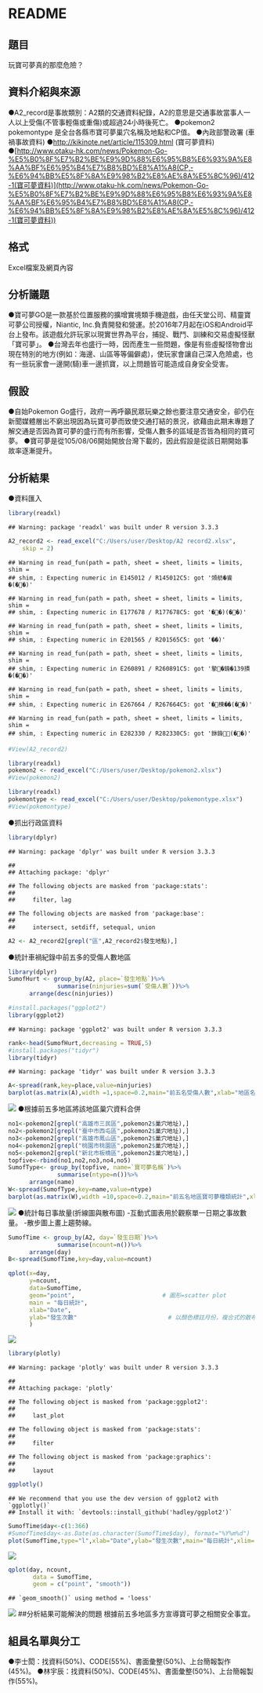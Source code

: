 README
================

題目
----

玩寶可夢真的那麼危險？

資料介紹與來源
--------------

●A2\_record是事故類別：A2類的交通資料紀錄，A2的意思是交通事故當事人一人以上受傷(不管事輕傷或重傷)或超過24小時後死亡。 ●pokemon2 pokemontype 是全台各縣市寶可夢巢穴名稱及地點和CP值。 ●內政部警政署 (車禍事故資料) ●<http://kikinote.net/article/115309.html> (寶可夢資料) ●[http://www.otaku-hk.com/news/Pokemon-Go-%E5%B0%8F%E7%B2%BE%E9%9D%88%E6%95%B8%E6%93%9A%E8%AA%BF%E6%95%B4%E7%B8%BD%E8%A1%A8(CP,-%E6%94%BB%E5%8F%8A%E9%98%B2%E8%AE%8A%E5%8C%96)/412-1(寶可夢資料)](http://www.otaku-hk.com/news/Pokemon-Go-%E5%B0%8F%E7%B2%BE%E9%9D%88%E6%95%B8%E6%93%9A%E8%AA%BF%E6%95%B4%E7%B8%BD%E8%A1%A8(CP,-%E6%94%BB%E5%8F%8A%E9%98%B2%E8%AE%8A%E5%8C%96)/412-1(寶可夢資料))

格式
----

Excel檔案及網頁內容

分析議題
--------

●寶可夢GO是一款基於位置服務的擴增實境類手機遊戲，由任天堂公司、精靈寶可夢公司授權，Niantic, Inc.負責開發和營運。於2016年7月起在iOS和Android平台上發布。該遊戲允許玩家以現實世界為平台，捕捉、戰鬥、訓練和交易虛擬怪獸「寶可夢」。 ●台灣去年也盛行一時，因而產生一些問題，像是有些虛擬怪物會出現在特別的地方(例如：海邊、山區等等偏僻處)，使玩家會讓自己深入危險處，也有一些玩家會一邊開(騎)車一邊抓寶，以上問題皆可能造成自身安全受害。

假設
----

●自始Pokemon Go盛行，政府一再呼籲民眾玩樂之餘也要注意交通安全，卻仍在新聞媒體層出不窮出現因為玩寶可夢而致使交通打結的景況，欲藉由此期末專題了解交通是否因為寶可夢的盛行而有所影響，受傷人數多的區域是否皆為相同的寶可夢。 ●寶可夢是從105/08/06開始開放台灣下載的，因此假設是從該日期開始事故率逐漸提升。

分析結果
--------

●資料匯入

``` r
library(readxl)
```

    ## Warning: package 'readxl' was built under R version 3.3.3

``` r
A2_record2 <- read_excel("C:/Users/user/Desktop/A2 record2.xlsx", 
    skip = 2)
```

    ## Warning in read_fun(path = path, sheet = sheet, limits = limits, shim =
    ## shim, : Expecting numeric in E145012 / R145012C5: got '頝舫�餈�(��)'

    ## Warning in read_fun(path = path, sheet = sheet, limits = limits, shim =
    ## shim, : Expecting numeric in E177678 / R177678C5: got '��)(��)'

    ## Warning in read_fun(path = path, sheet = sheet, limits = limits, shim =
    ## shim, : Expecting numeric in E201565 / R201565C5: got '��)'

    ## Warning in read_fun(path = path, sheet = sheet, limits = limits, shim =
    ## shim, : Expecting numeric in E260891 / R260891C5: got '摰�銵�139撌�(��)'

    ## Warning in read_fun(path = path, sheet = sheet, limits = limits, shim =
    ## shim, : Expecting numeric in E267664 / R267664C5: got '�楝��(��)'

    ## Warning in read_fun(path = path, sheet = sheet, limits = limits, shim =
    ## shim, : Expecting numeric in E282330 / R282330C5: got '銝銵(��)'

``` r
#View(A2_record2)

library(readxl)
pokemon2 <- read_excel("C:/Users/user/Desktop/pokemon2.xlsx")
#View(pokemon2)

library(readxl)
pokemontype <- read_excel("C:/Users/user/Desktop/pokemontype.xlsx")
#View(pokemontype)
```

●抓出行政區資料

``` r
library(dplyr)
```

    ## Warning: package 'dplyr' was built under R version 3.3.3

    ## 
    ## Attaching package: 'dplyr'

    ## The following objects are masked from 'package:stats':
    ## 
    ##     filter, lag

    ## The following objects are masked from 'package:base':
    ## 
    ##     intersect, setdiff, setequal, union

``` r
A2 <- A2_record2[grepl("區",A2_record2$發生地點),]
```

●統計車禍紀錄中前五多的受傷人數地區

``` r
library(dplyr)
SumofHurt <- group_by(A2, place=`發生地點`)%>%
              summarise(ninjuries=sum(`受傷人數`))%>%
      arrange(desc(ninjuries))

#install.packages("ggplot2")
library(ggplot2)
```

    ## Warning: package 'ggplot2' was built under R version 3.3.3

``` r
rank<-head(SumofHurt,decreasing = TRUE,5)
#install.packages("tidyr")
library(tidyr)
```

    ## Warning: package 'tidyr' was built under R version 3.3.3

``` r
A<-spread(rank,key=place,value=ninjuries)
barplot(as.matrix(A),width =1,space=0.2,main="前五名受傷人數",xlab="地區名稱",ylab="受傷人數")
```

![](README_files/figure-markdown_github/unnamed-chunk-3-1.png) ●根據前五多地區將該地區巢穴資料合併

``` r
no1<-pokemon2[grepl("高雄市三民區",pokemon2$巢穴地址),]
no2<-pokemon2[grepl("臺中市西屯區",pokemon2$巢穴地址),]
no3<-pokemon2[grepl("高雄市鳳山區",pokemon2$巢穴地址),]
no4<-pokemon2[grepl("桃園市桃園區",pokemon2$巢穴地址),]
no5<-pokemon2[grepl("新北市板橋區",pokemon2$巢穴地址),]
topfive<-rbind(no1,no2,no3,no4,no5)
SumofType<- group_by(topfive, name=`寶可夢名稱`)%>%
              summarise(ntype=n())%>%
      arrange(name)
W<-spread(SumofType,key=name,value=ntype)
barplot(as.matrix(W),width =10,space=0.2,main="前五名地區寶可夢種類統計",xlab="名稱",ylab="次數")
```

![](README_files/figure-markdown_github/unnamed-chunk-4-1.png) ●統計每日事故量(折線圖與散布圖) -互動式圖表用於觀察單一日期之事故數量。 -散步圖上畫上趨勢線。

``` r
SumofTime <- group_by(A2, day=`發生日期`)%>%
              summarise(ncount=n())%>%
      arrange(day)
B<-spread(SumofTime,key=day,value=ncount)

qplot(x=day,                               
      y=ncount,                              
      data=SumofTime,                      
      geom="point",                         # 圖形=scatter plot
      main = "每日統計",  
      xlab="Date",                          
      ylab="發生次數"                          # 以顏色標註月份，複合式的散布圖
      )
```

![](README_files/figure-markdown_github/unnamed-chunk-5-1.png)

``` r
library(plotly)
```

    ## Warning: package 'plotly' was built under R version 3.3.3

    ## 
    ## Attaching package: 'plotly'

    ## The following object is masked from 'package:ggplot2':
    ## 
    ##     last_plot

    ## The following object is masked from 'package:stats':
    ## 
    ##     filter

    ## The following object is masked from 'package:graphics':
    ## 
    ##     layout

``` r
ggplotly()
```

    ## We recommend that you use the dev version of ggplot2 with `ggplotly()`
    ## Install it with: `devtools::install_github('hadley/ggplot2')`

<!--html_preserve-->

<script type="application/json" data-for="1c6036ac4a35">{"x":{"data":[{"x":[1,2,3,4,5,6,7,8,9,10,11,12,13,14,15,16,17,18,19,20,21,22,23,24,25,26,27,28,29,30,31,32,33,34,35,36,37,38,39,40,41,42,43,44,45,46,47,48,49,50,51,52,53,54,55,56,57,58,59,60,61,62,63,64,65,66,67,68,69,70,71,72,73,74,75,76,77,78,79,80,81,82,83,84,85,86,87,88,89,90,91,92,93,94,95,96,97,98,99,100,101,102,103,104,105,106,107,108,109,110,111,112,113,114,115,116,117,118,119,120,121,122,123,124,125,126,127,128,129,130,131,132,133,134,135,136,137,138,139,140,141,142,143,144,145,146,147,148,149,150,151,152,153,154,155,156,157,158,159,160,161,162,163,164,165,166,167,168,169,170,171,172,173,174,175,176,177,178,179,180,181,182,183,184,185,186,187,188,189,190,191,192,193,194,195,196,197,198,199,200,201,202,203,204,205,206,207,208,209,210,211,212,213,214,215,216,217,218,219,220,221,222,223,224,225,226,227,228,229,230,231,232,233,234,235,236,237,238,239,240,241,242,243,244,245,246,247,248,249,250,251,252,253,254,255,256,257,258,259,260,261,262,263,264,265,266,267,268,269,270,271,272,273,274,275,276,277,278,279,280,281,282,283,284,285,286,287,288,289,290,291,292,293,294,295,296,297,298,299,300,301,302,303,304,305,306,307,308,309,310,311,312,313,314,315,316,317,318,319,320,321,322,323,324,325,326,327,328,329,330,331,332,333,334,335,336,337,338,339,340,341,342,343,344,345,346,347,348,349,350,351,352,353,354,355,356,357,358,359,360,361,362,363,364,365,366],"y":[661,563,517,707,713,782,712,753,727,545,757,795,709,684,799,680,434,753,657,682,601,722,553,464,718,713,628,577,588,544,429,812,709,796,788,832,601,461,362,394,404,399,444,571,423,729,623,628,592,622,539,455,649,600,611,621,625,518,506,473,738,742,693,700,590,552,636,609,689,774,767,535,484,621,579,560,568,597,458,419,596,649,639,671,734,662,478,643,618,516,527,679,568,493,475,514,731,683,718,471,510,655,641,633,625,630,603,439,596,689,619,616,609,526,468,560,535,584,593,661,486,465,580,762,683,687,797,659,482,707,753,612,614,724,578,508,629,634,591,619,614,544,439,609,597,548,585,625,524,408,548,616,758,646,829,792,580,701,760,773,522,488,464,510,629,595,674,707,735,601,495,686,617,636,627,636,629,463,630,587,520,534,726,616,510,753,739,565,666,260,539,414,622,659,660,670,685,568,432,611,628,608,648,650,536,455,597,581,598,553,528,439,372,617,640,602,573,674,569,424,622,580,628,573,589,472,444,579,559,550,520,572,549,435,549,507,518,517,552,423,329,530,469,454,645,690,621,544,680,590,610,617,713,618,561,693,733,513,440,503,402,454,593,601,651,605,650,640,453,648,203,364,565,581,610,516,591,678,656,724,807,541,428,476,706,623,674,637,617,555,642,616,628,598,669,537,476,630,520,589,518,594,517,432,470,714,723,666,768,658,517,678,688,656,721,750,572,550,626,634,651,645,684,604,504,609,705,626,691,662,565,411,605,567,573,709,733,667,551,695,623,700,779,623,795,592,759,826,750,701,791,730,605,762,775,717,663,771,637,566,652,684,782,565,624,532],"text":["day: 105/01/01<br />ncount: 661","day: 105/01/02<br />ncount: 563","day: 105/01/03<br />ncount: 517","day: 105/01/04<br />ncount: 707","day: 105/01/05<br />ncount: 713","day: 105/01/06<br />ncount: 782","day: 105/01/07<br />ncount: 712","day: 105/01/08<br />ncount: 753","day: 105/01/09<br />ncount: 727","day: 105/01/10<br />ncount: 545","day: 105/01/11<br />ncount: 757","day: 105/01/12<br />ncount: 795","day: 105/01/13<br />ncount: 709","day: 105/01/14<br />ncount: 684","day: 105/01/15<br />ncount: 799","day: 105/01/16<br />ncount: 680","day: 105/01/17<br />ncount: 434","day: 105/01/18<br />ncount: 753","day: 105/01/19<br />ncount: 657","day: 105/01/20<br />ncount: 682","day: 105/01/21<br />ncount: 601","day: 105/01/22<br />ncount: 722","day: 105/01/23<br />ncount: 553","day: 105/01/24<br />ncount: 464","day: 105/01/25<br />ncount: 718","day: 105/01/26<br />ncount: 713","day: 105/01/27<br />ncount: 628","day: 105/01/28<br />ncount: 577","day: 105/01/29<br />ncount: 588","day: 105/01/30<br />ncount: 544","day: 105/01/31<br />ncount: 429","day: 105/02/01<br />ncount: 812","day: 105/02/02<br />ncount: 709","day: 105/02/03<br />ncount: 796","day: 105/02/04<br />ncount: 788","day: 105/02/05<br />ncount: 832","day: 105/02/06<br />ncount: 601","day: 105/02/07<br />ncount: 461","day: 105/02/08<br />ncount: 362","day: 105/02/09<br />ncount: 394","day: 105/02/10<br />ncount: 404","day: 105/02/11<br />ncount: 399","day: 105/02/12<br />ncount: 444","day: 105/02/13<br />ncount: 571","day: 105/02/14<br />ncount: 423","day: 105/02/15<br />ncount: 729","day: 105/02/16<br />ncount: 623","day: 105/02/17<br />ncount: 628","day: 105/02/18<br />ncount: 592","day: 105/02/19<br />ncount: 622","day: 105/02/20<br />ncount: 539","day: 105/02/21<br />ncount: 455","day: 105/02/22<br />ncount: 649","day: 105/02/23<br />ncount: 600","day: 105/02/24<br />ncount: 611","day: 105/02/25<br />ncount: 621","day: 105/02/26<br />ncount: 625","day: 105/02/27<br />ncount: 518","day: 105/02/28<br />ncount: 506","day: 105/02/29<br />ncount: 473","day: 105/03/01<br />ncount: 738","day: 105/03/02<br />ncount: 742","day: 105/03/03<br />ncount: 693","day: 105/03/04<br />ncount: 700","day: 105/03/05<br />ncount: 590","day: 105/03/06<br />ncount: 552","day: 105/03/07<br />ncount: 636","day: 105/03/08<br />ncount: 609","day: 105/03/09<br />ncount: 689","day: 105/03/10<br />ncount: 774","day: 105/03/11<br />ncount: 767","day: 105/03/12<br />ncount: 535","day: 105/03/13<br />ncount: 484","day: 105/03/14<br />ncount: 621","day: 105/03/15<br />ncount: 579","day: 105/03/16<br />ncount: 560","day: 105/03/17<br />ncount: 568","day: 105/03/18<br />ncount: 597","day: 105/03/19<br />ncount: 458","day: 105/03/20<br />ncount: 419","day: 105/03/21<br />ncount: 596","day: 105/03/22<br />ncount: 649","day: 105/03/23<br />ncount: 639","day: 105/03/24<br />ncount: 671","day: 105/03/25<br />ncount: 734","day: 105/03/26<br />ncount: 662","day: 105/03/27<br />ncount: 478","day: 105/03/28<br />ncount: 643","day: 105/03/29<br />ncount: 618","day: 105/03/30<br />ncount: 516","day: 105/03/31<br />ncount: 527","day: 105/04/01<br />ncount: 679","day: 105/04/02<br />ncount: 568","day: 105/04/03<br />ncount: 493","day: 105/04/04<br />ncount: 475","day: 105/04/05<br />ncount: 514","day: 105/04/06<br />ncount: 731","day: 105/04/07<br />ncount: 683","day: 105/04/08<br />ncount: 718","day: 105/04/09<br />ncount: 471","day: 105/04/10<br />ncount: 510","day: 105/04/11<br />ncount: 655","day: 105/04/12<br />ncount: 641","day: 105/04/13<br />ncount: 633","day: 105/04/14<br />ncount: 625","day: 105/04/15<br />ncount: 630","day: 105/04/16<br />ncount: 603","day: 105/04/17<br />ncount: 439","day: 105/04/18<br />ncount: 596","day: 105/04/19<br />ncount: 689","day: 105/04/20<br />ncount: 619","day: 105/04/21<br />ncount: 616","day: 105/04/22<br />ncount: 609","day: 105/04/23<br />ncount: 526","day: 105/04/24<br />ncount: 468","day: 105/04/25<br />ncount: 560","day: 105/04/26<br />ncount: 535","day: 105/04/27<br />ncount: 584","day: 105/04/28<br />ncount: 593","day: 105/04/29<br />ncount: 661","day: 105/04/30<br />ncount: 486","day: 105/05/01<br />ncount: 465","day: 105/05/02<br />ncount: 580","day: 105/05/03<br />ncount: 762","day: 105/05/04<br />ncount: 683","day: 105/05/05<br />ncount: 687","day: 105/05/06<br />ncount: 797","day: 105/05/07<br />ncount: 659","day: 105/05/08<br />ncount: 482","day: 105/05/09<br />ncount: 707","day: 105/05/10<br />ncount: 753","day: 105/05/11<br />ncount: 612","day: 105/05/12<br />ncount: 614","day: 105/05/13<br />ncount: 724","day: 105/05/14<br />ncount: 578","day: 105/05/15<br />ncount: 508","day: 105/05/16<br />ncount: 629","day: 105/05/17<br />ncount: 634","day: 105/05/18<br />ncount: 591","day: 105/05/19<br />ncount: 619","day: 105/05/20<br />ncount: 614","day: 105/05/21<br />ncount: 544","day: 105/05/22<br />ncount: 439","day: 105/05/23<br />ncount: 609","day: 105/05/24<br />ncount: 597","day: 105/05/25<br />ncount: 548","day: 105/05/26<br />ncount: 585","day: 105/05/27<br />ncount: 625","day: 105/05/28<br />ncount: 524","day: 105/05/29<br />ncount: 408","day: 105/05/30<br />ncount: 548","day: 105/05/31<br />ncount: 616","day: 105/06/01<br />ncount: 758","day: 105/06/02<br />ncount: 646","day: 105/06/03<br />ncount: 829","day: 105/06/04<br />ncount: 792","day: 105/06/05<br />ncount: 580","day: 105/06/06<br />ncount: 701","day: 105/06/07<br />ncount: 760","day: 105/06/08<br />ncount: 773","day: 105/06/09<br />ncount: 522","day: 105/06/10<br />ncount: 488","day: 105/06/11<br />ncount: 464","day: 105/06/12<br />ncount: 510","day: 105/06/13<br />ncount: 629","day: 105/06/14<br />ncount: 595","day: 105/06/15<br />ncount: 674","day: 105/06/16<br />ncount: 707","day: 105/06/17<br />ncount: 735","day: 105/06/18<br />ncount: 601","day: 105/06/19<br />ncount: 495","day: 105/06/20<br />ncount: 686","day: 105/06/21<br />ncount: 617","day: 105/06/22<br />ncount: 636","day: 105/06/23<br />ncount: 627","day: 105/06/24<br />ncount: 636","day: 105/06/25<br />ncount: 629","day: 105/06/26<br />ncount: 463","day: 105/06/27<br />ncount: 630","day: 105/06/28<br />ncount: 587","day: 105/06/29<br />ncount: 520","day: 105/06/30<br />ncount: 534","day: 105/07/01<br />ncount: 726","day: 105/07/02<br />ncount: 616","day: 105/07/03<br />ncount: 510","day: 105/07/04<br />ncount: 753","day: 105/07/05<br />ncount: 739","day: 105/07/06<br />ncount: 565","day: 105/07/07<br />ncount: 666","day: 105/07/08<br />ncount: 260","day: 105/07/09<br />ncount: 539","day: 105/07/10<br />ncount: 414","day: 105/07/11<br />ncount: 622","day: 105/07/12<br />ncount: 659","day: 105/07/13<br />ncount: 660","day: 105/07/14<br />ncount: 670","day: 105/07/15<br />ncount: 685","day: 105/07/16<br />ncount: 568","day: 105/07/17<br />ncount: 432","day: 105/07/18<br />ncount: 611","day: 105/07/19<br />ncount: 628","day: 105/07/20<br />ncount: 608","day: 105/07/21<br />ncount: 648","day: 105/07/22<br />ncount: 650","day: 105/07/23<br />ncount: 536","day: 105/07/24<br />ncount: 455","day: 105/07/25<br />ncount: 597","day: 105/07/26<br />ncount: 581","day: 105/07/27<br />ncount: 598","day: 105/07/28<br />ncount: 553","day: 105/07/29<br />ncount: 528","day: 105/07/30<br />ncount: 439","day: 105/07/31<br />ncount: 372","day: 105/08/01<br />ncount: 617","day: 105/08/02<br />ncount: 640","day: 105/08/03<br />ncount: 602","day: 105/08/04<br />ncount: 573","day: 105/08/05<br />ncount: 674","day: 105/08/06<br />ncount: 569","day: 105/08/07<br />ncount: 424","day: 105/08/08<br />ncount: 622","day: 105/08/09<br />ncount: 580","day: 105/08/10<br />ncount: 628","day: 105/08/11<br />ncount: 573","day: 105/08/12<br />ncount: 589","day: 105/08/13<br />ncount: 472","day: 105/08/14<br />ncount: 444","day: 105/08/15<br />ncount: 579","day: 105/08/16<br />ncount: 559","day: 105/08/17<br />ncount: 550","day: 105/08/18<br />ncount: 520","day: 105/08/19<br />ncount: 572","day: 105/08/20<br />ncount: 549","day: 105/08/21<br />ncount: 435","day: 105/08/22<br />ncount: 549","day: 105/08/23<br />ncount: 507","day: 105/08/24<br />ncount: 518","day: 105/08/25<br />ncount: 517","day: 105/08/26<br />ncount: 552","day: 105/08/27<br />ncount: 423","day: 105/08/28<br />ncount: 329","day: 105/08/29<br />ncount: 530","day: 105/08/30<br />ncount: 469","day: 105/08/31<br />ncount: 454","day: 105/09/01<br />ncount: 645","day: 105/09/02<br />ncount: 690","day: 105/09/03<br />ncount: 621","day: 105/09/04<br />ncount: 544","day: 105/09/05<br />ncount: 680","day: 105/09/06<br />ncount: 590","day: 105/09/07<br />ncount: 610","day: 105/09/08<br />ncount: 617","day: 105/09/09<br />ncount: 713","day: 105/09/10<br />ncount: 618","day: 105/09/11<br />ncount: 561","day: 105/09/12<br />ncount: 693","day: 105/09/13<br />ncount: 733","day: 105/09/14<br />ncount: 513","day: 105/09/15<br />ncount: 440","day: 105/09/16<br />ncount: 503","day: 105/09/17<br />ncount: 402","day: 105/09/18<br />ncount: 454","day: 105/09/19<br />ncount: 593","day: 105/09/20<br />ncount: 601","day: 105/09/21<br />ncount: 651","day: 105/09/22<br />ncount: 605","day: 105/09/23<br />ncount: 650","day: 105/09/24<br />ncount: 640","day: 105/09/25<br />ncount: 453","day: 105/09/26<br />ncount: 648","day: 105/09/27<br />ncount: 203","day: 105/09/28<br />ncount: 364","day: 105/09/29<br />ncount: 565","day: 105/09/30<br />ncount: 581","day: 105/10/01<br />ncount: 610","day: 105/10/02<br />ncount: 516","day: 105/10/03<br />ncount: 591","day: 105/10/04<br />ncount: 678","day: 105/10/05<br />ncount: 656","day: 105/10/06<br />ncount: 724","day: 105/10/07<br />ncount: 807","day: 105/10/08<br />ncount: 541","day: 105/10/09<br />ncount: 428","day: 105/10/10<br />ncount: 476","day: 105/10/11<br />ncount: 706","day: 105/10/12<br />ncount: 623","day: 105/10/13<br />ncount: 674","day: 105/10/14<br />ncount: 637","day: 105/10/15<br />ncount: 617","day: 105/10/16<br />ncount: 555","day: 105/10/17<br />ncount: 642","day: 105/10/18<br />ncount: 616","day: 105/10/19<br />ncount: 628","day: 105/10/20<br />ncount: 598","day: 105/10/21<br />ncount: 669","day: 105/10/22<br />ncount: 537","day: 105/10/23<br />ncount: 476","day: 105/10/24<br />ncount: 630","day: 105/10/25<br />ncount: 520","day: 105/10/26<br />ncount: 589","day: 105/10/27<br />ncount: 518","day: 105/10/28<br />ncount: 594","day: 105/10/29<br />ncount: 517","day: 105/10/30<br />ncount: 432","day: 105/10/31<br />ncount: 470","day: 105/11/01<br />ncount: 714","day: 105/11/02<br />ncount: 723","day: 105/11/03<br />ncount: 666","day: 105/11/04<br />ncount: 768","day: 105/11/05<br />ncount: 658","day: 105/11/06<br />ncount: 517","day: 105/11/07<br />ncount: 678","day: 105/11/08<br />ncount: 688","day: 105/11/09<br />ncount: 656","day: 105/11/10<br />ncount: 721","day: 105/11/11<br />ncount: 750","day: 105/11/12<br />ncount: 572","day: 105/11/13<br />ncount: 550","day: 105/11/14<br />ncount: 626","day: 105/11/15<br />ncount: 634","day: 105/11/16<br />ncount: 651","day: 105/11/17<br />ncount: 645","day: 105/11/18<br />ncount: 684","day: 105/11/19<br />ncount: 604","day: 105/11/20<br />ncount: 504","day: 105/11/21<br />ncount: 609","day: 105/11/22<br />ncount: 705","day: 105/11/23<br />ncount: 626","day: 105/11/24<br />ncount: 691","day: 105/11/25<br />ncount: 662","day: 105/11/26<br />ncount: 565","day: 105/11/27<br />ncount: 411","day: 105/11/28<br />ncount: 605","day: 105/11/29<br />ncount: 567","day: 105/11/30<br />ncount: 573","day: 105/12/01<br />ncount: 709","day: 105/12/02<br />ncount: 733","day: 105/12/03<br />ncount: 667","day: 105/12/04<br />ncount: 551","day: 105/12/05<br />ncount: 695","day: 105/12/06<br />ncount: 623","day: 105/12/07<br />ncount: 700","day: 105/12/08<br />ncount: 779","day: 105/12/09<br />ncount: 623","day: 105/12/10<br />ncount: 795","day: 105/12/11<br />ncount: 592","day: 105/12/12<br />ncount: 759","day: 105/12/13<br />ncount: 826","day: 105/12/14<br />ncount: 750","day: 105/12/15<br />ncount: 701","day: 105/12/16<br />ncount: 791","day: 105/12/17<br />ncount: 730","day: 105/12/18<br />ncount: 605","day: 105/12/19<br />ncount: 762","day: 105/12/20<br />ncount: 775","day: 105/12/21<br />ncount: 717","day: 105/12/22<br />ncount: 663","day: 105/12/23<br />ncount: 771","day: 105/12/24<br />ncount: 637","day: 105/12/25<br />ncount: 566","day: 105/12/26<br />ncount: 652","day: 105/12/27<br />ncount: 684","day: 105/12/28<br />ncount: 782","day: 105/12/29<br />ncount: 565","day: 105/12/30<br />ncount: 624","day: 105/12/31<br />ncount: 532"],"type":"scatter","mode":"markers","marker":{"autocolorscale":false,"color":"rgba(0,0,0,1)","opacity":1,"size":5.66929133858268,"symbol":"circle","line":{"width":1.88976377952756,"color":"rgba(0,0,0,1)"}},"hoveron":"points","showlegend":false,"xaxis":"x","yaxis":"y","hoverinfo":"text","frame":null}],"layout":{"margin":{"t":43.7625570776256,"r":7.30593607305936,"b":40.1826484018265,"l":43.1050228310502},"plot_bgcolor":"rgba(235,235,235,1)","paper_bgcolor":"rgba(255,255,255,1)","font":{"color":"rgba(0,0,0,1)","family":"","size":14.6118721461187},"title":"每日統計","titlefont":{"color":"rgba(0,0,0,1)","family":"","size":17.5342465753425},"xaxis":{"domain":[0,1],"type":"linear","autorange":false,"tickmode":"array","range":[0.4,366.6],"ticktext":["105/01/01","105/01/02","105/01/03","105/01/04","105/01/05","105/01/06","105/01/07","105/01/08","105/01/09","105/01/10","105/01/11","105/01/12","105/01/13","105/01/14","105/01/15","105/01/16","105/01/17","105/01/18","105/01/19","105/01/20","105/01/21","105/01/22","105/01/23","105/01/24","105/01/25","105/01/26","105/01/27","105/01/28","105/01/29","105/01/30","105/01/31","105/02/01","105/02/02","105/02/03","105/02/04","105/02/05","105/02/06","105/02/07","105/02/08","105/02/09","105/02/10","105/02/11","105/02/12","105/02/13","105/02/14","105/02/15","105/02/16","105/02/17","105/02/18","105/02/19","105/02/20","105/02/21","105/02/22","105/02/23","105/02/24","105/02/25","105/02/26","105/02/27","105/02/28","105/02/29","105/03/01","105/03/02","105/03/03","105/03/04","105/03/05","105/03/06","105/03/07","105/03/08","105/03/09","105/03/10","105/03/11","105/03/12","105/03/13","105/03/14","105/03/15","105/03/16","105/03/17","105/03/18","105/03/19","105/03/20","105/03/21","105/03/22","105/03/23","105/03/24","105/03/25","105/03/26","105/03/27","105/03/28","105/03/29","105/03/30","105/03/31","105/04/01","105/04/02","105/04/03","105/04/04","105/04/05","105/04/06","105/04/07","105/04/08","105/04/09","105/04/10","105/04/11","105/04/12","105/04/13","105/04/14","105/04/15","105/04/16","105/04/17","105/04/18","105/04/19","105/04/20","105/04/21","105/04/22","105/04/23","105/04/24","105/04/25","105/04/26","105/04/27","105/04/28","105/04/29","105/04/30","105/05/01","105/05/02","105/05/03","105/05/04","105/05/05","105/05/06","105/05/07","105/05/08","105/05/09","105/05/10","105/05/11","105/05/12","105/05/13","105/05/14","105/05/15","105/05/16","105/05/17","105/05/18","105/05/19","105/05/20","105/05/21","105/05/22","105/05/23","105/05/24","105/05/25","105/05/26","105/05/27","105/05/28","105/05/29","105/05/30","105/05/31","105/06/01","105/06/02","105/06/03","105/06/04","105/06/05","105/06/06","105/06/07","105/06/08","105/06/09","105/06/10","105/06/11","105/06/12","105/06/13","105/06/14","105/06/15","105/06/16","105/06/17","105/06/18","105/06/19","105/06/20","105/06/21","105/06/22","105/06/23","105/06/24","105/06/25","105/06/26","105/06/27","105/06/28","105/06/29","105/06/30","105/07/01","105/07/02","105/07/03","105/07/04","105/07/05","105/07/06","105/07/07","105/07/08","105/07/09","105/07/10","105/07/11","105/07/12","105/07/13","105/07/14","105/07/15","105/07/16","105/07/17","105/07/18","105/07/19","105/07/20","105/07/21","105/07/22","105/07/23","105/07/24","105/07/25","105/07/26","105/07/27","105/07/28","105/07/29","105/07/30","105/07/31","105/08/01","105/08/02","105/08/03","105/08/04","105/08/05","105/08/06","105/08/07","105/08/08","105/08/09","105/08/10","105/08/11","105/08/12","105/08/13","105/08/14","105/08/15","105/08/16","105/08/17","105/08/18","105/08/19","105/08/20","105/08/21","105/08/22","105/08/23","105/08/24","105/08/25","105/08/26","105/08/27","105/08/28","105/08/29","105/08/30","105/08/31","105/09/01","105/09/02","105/09/03","105/09/04","105/09/05","105/09/06","105/09/07","105/09/08","105/09/09","105/09/10","105/09/11","105/09/12","105/09/13","105/09/14","105/09/15","105/09/16","105/09/17","105/09/18","105/09/19","105/09/20","105/09/21","105/09/22","105/09/23","105/09/24","105/09/25","105/09/26","105/09/27","105/09/28","105/09/29","105/09/30","105/10/01","105/10/02","105/10/03","105/10/04","105/10/05","105/10/06","105/10/07","105/10/08","105/10/09","105/10/10","105/10/11","105/10/12","105/10/13","105/10/14","105/10/15","105/10/16","105/10/17","105/10/18","105/10/19","105/10/20","105/10/21","105/10/22","105/10/23","105/10/24","105/10/25","105/10/26","105/10/27","105/10/28","105/10/29","105/10/30","105/10/31","105/11/01","105/11/02","105/11/03","105/11/04","105/11/05","105/11/06","105/11/07","105/11/08","105/11/09","105/11/10","105/11/11","105/11/12","105/11/13","105/11/14","105/11/15","105/11/16","105/11/17","105/11/18","105/11/19","105/11/20","105/11/21","105/11/22","105/11/23","105/11/24","105/11/25","105/11/26","105/11/27","105/11/28","105/11/29","105/11/30","105/12/01","105/12/02","105/12/03","105/12/04","105/12/05","105/12/06","105/12/07","105/12/08","105/12/09","105/12/10","105/12/11","105/12/12","105/12/13","105/12/14","105/12/15","105/12/16","105/12/17","105/12/18","105/12/19","105/12/20","105/12/21","105/12/22","105/12/23","105/12/24","105/12/25","105/12/26","105/12/27","105/12/28","105/12/29","105/12/30","105/12/31"],"tickvals":[1,2,3,4,5,6,7,8,9,10,11,12,13,14,15,16,17,18,19,20,21,22,23,24,25,26,27,28,29,30,31,32,33,34,35,36,37,38,39,40,41,42,43,44,45,46,47,48,49,50,51,52,53,54,55,56,57,58,59,60,61,62,63,64,65,66,67,68,69,70,71,72,73,74,75,76,77,78,79,80,81,82,83,84,85,86,87,88,89,90,91,92,93,94,95,96,97,98,99,100,101,102,103,104,105,106,107,108,109,110,111,112,113,114,115,116,117,118,119,120,121,122,123,124,125,126,127,128,129,130,131,132,133,134,135,136,137,138,139,140,141,142,143,144,145,146,147,148,149,150,151,152,153,154,155,156,157,158,159,160,161,162,163,164,165,166,167,168,169,170,171,172,173,174,175,176,177,178,179,180,181,182,183,184,185,186,187,188,189,190,191,192,193,194,195,196,197,198,199,200,201,202,203,204,205,206,207,208,209,210,211,212,213,214,215,216,217,218,219,220,221,222,223,224,225,226,227,228,229,230,231,232,233,234,235,236,237,238,239,240,241,242,243,244,245,246,247,248,249,250,251,252,253,254,255,256,257,258,259,260,261,262,263,264,265,266,267,268,269,270,271,272,273,274,275,276,277,278,279,280,281,282,283,284,285,286,287,288,289,290,291,292,293,294,295,296,297,298,299,300,301,302,303,304,305,306,307,308,309,310,311,312,313,314,315,316,317,318,319,320,321,322,323,324,325,326,327,328,329,330,331,332,333,334,335,336,337,338,339,340,341,342,343,344,345,346,347,348,349,350,351,352,353,354,355,356,357,358,359,360,361,362,363,364,365,366],"ticks":"outside","tickcolor":"rgba(51,51,51,1)","ticklen":3.65296803652968,"tickwidth":0.66417600664176,"showticklabels":true,"tickfont":{"color":"rgba(77,77,77,1)","family":"","size":11.689497716895},"tickangle":-0,"showline":false,"linecolor":null,"linewidth":0,"showgrid":true,"gridcolor":"rgba(255,255,255,1)","gridwidth":0.66417600664176,"zeroline":false,"anchor":"y","title":"Date","titlefont":{"color":"rgba(0,0,0,1)","family":"","size":14.6118721461187},"hoverformat":".2f"},"yaxis":{"domain":[0,1],"type":"linear","autorange":false,"tickmode":"array","range":[171.55,863.45],"ticktext":["200","400","600","800"],"tickvals":[200,400,600,800],"ticks":"outside","tickcolor":"rgba(51,51,51,1)","ticklen":3.65296803652968,"tickwidth":0.66417600664176,"showticklabels":true,"tickfont":{"color":"rgba(77,77,77,1)","family":"","size":11.689497716895},"tickangle":-0,"showline":false,"linecolor":null,"linewidth":0,"showgrid":true,"gridcolor":"rgba(255,255,255,1)","gridwidth":0.66417600664176,"zeroline":false,"anchor":"x","title":"發生次數","titlefont":{"color":"rgba(0,0,0,1)","family":"","size":14.6118721461187},"hoverformat":".2f"},"shapes":[{"type":"rect","fillcolor":null,"line":{"color":null,"width":0,"linetype":[]},"yref":"paper","xref":"paper","x0":0,"x1":1,"y0":0,"y1":1}],"showlegend":false,"legend":{"bgcolor":"rgba(255,255,255,1)","bordercolor":"transparent","borderwidth":1.88976377952756,"font":{"color":"rgba(0,0,0,1)","family":"","size":11.689497716895}},"hovermode":"closest","width":672,"height":480},"source":"A","attrs":{"1c60f8567bb":{"x":{},"y":{},"type":"ggplotly"}},"cur_data":"1c60f8567bb","visdat":{"1c60f8567bb":["function (y) ","x"]},"config":{"modeBarButtonsToAdd":[{"name":"Collaborate","icon":{"width":1000,"ascent":500,"descent":-50,"path":"M487 375c7-10 9-23 5-36l-79-259c-3-12-11-23-22-31-11-8-22-12-35-12l-263 0c-15 0-29 5-43 15-13 10-23 23-28 37-5 13-5 25-1 37 0 0 0 3 1 7 1 5 1 8 1 11 0 2 0 4-1 6 0 3-1 5-1 6 1 2 2 4 3 6 1 2 2 4 4 6 2 3 4 5 5 7 5 7 9 16 13 26 4 10 7 19 9 26 0 2 0 5 0 9-1 4-1 6 0 8 0 2 2 5 4 8 3 3 5 5 5 7 4 6 8 15 12 26 4 11 7 19 7 26 1 1 0 4 0 9-1 4-1 7 0 8 1 2 3 5 6 8 4 4 6 6 6 7 4 5 8 13 13 24 4 11 7 20 7 28 1 1 0 4 0 7-1 3-1 6-1 7 0 2 1 4 3 6 1 1 3 4 5 6 2 3 3 5 5 6 1 2 3 5 4 9 2 3 3 7 5 10 1 3 2 6 4 10 2 4 4 7 6 9 2 3 4 5 7 7 3 2 7 3 11 3 3 0 8 0 13-1l0-1c7 2 12 2 14 2l218 0c14 0 25-5 32-16 8-10 10-23 6-37l-79-259c-7-22-13-37-20-43-7-7-19-10-37-10l-248 0c-5 0-9-2-11-5-2-3-2-7 0-12 4-13 18-20 41-20l264 0c5 0 10 2 16 5 5 3 8 6 10 11l85 282c2 5 2 10 2 17 7-3 13-7 17-13z m-304 0c-1-3-1-5 0-7 1-1 3-2 6-2l174 0c2 0 4 1 7 2 2 2 4 4 5 7l6 18c0 3 0 5-1 7-1 1-3 2-6 2l-173 0c-3 0-5-1-8-2-2-2-4-4-4-7z m-24-73c-1-3-1-5 0-7 2-2 3-2 6-2l174 0c2 0 5 0 7 2 3 2 4 4 5 7l6 18c1 2 0 5-1 6-1 2-3 3-5 3l-174 0c-3 0-5-1-7-3-3-1-4-4-5-6z"},"click":"function(gd) { \n        // is this being viewed in RStudio?\n        if (location.search == '?viewer_pane=1') {\n          alert('To learn about plotly for collaboration, visit:\\n https://cpsievert.github.io/plotly_book/plot-ly-for-collaboration.html');\n        } else {\n          window.open('https://cpsievert.github.io/plotly_book/plot-ly-for-collaboration.html', '_blank');\n        }\n      }"}],"cloud":false},"highlight":{"on":"plotly_click","persistent":false,"dynamic":false,"selectize":false,"opacityDim":0.2,"selected":{"opacity":1}},"base_url":"https://plot.ly"},"evals":["config.modeBarButtonsToAdd.0.click"],"jsHooks":{"render":[{"code":"function(el, x) { var ctConfig = crosstalk.var('plotlyCrosstalkOpts').set({\"on\":\"plotly_click\",\"persistent\":false,\"dynamic\":false,\"selectize\":false,\"opacityDim\":0.2,\"selected\":{\"opacity\":1}}); }","data":null}]}}</script>
<!--/html_preserve-->
``` r
SumofTime$day<-c(1:366)
#SumofTime$day<-as.Date(as.character(SumofTime$day), format="%Y%m%d")
plot(SumofTime,type="l",xlab="Date",ylab="發生次數",main="每日統計",xlim=c(1,366),ylim = c(300,900))
```

![](README_files/figure-markdown_github/unnamed-chunk-5-3.png)

``` r
qplot(day, ncount, 
       data = SumofTime,
       geom = c("point", "smooth"))
```

    ## `geom_smooth()` using method = 'loess'

![](README_files/figure-markdown_github/unnamed-chunk-5-4.png) \#\#分析結果可能解決的問題 根據前五多地區多方宣導寶可夢之相關安全事宜。

組員名單與分工
--------------

●李士閎：找資料(50%)、CODE(55%)、書面彙整(50%)、上台簡報製作(45%)。 ●林宇辰：找資料(50%)、CODE(45%)、書面彙整(50%)、上台簡報製作(55%)。
